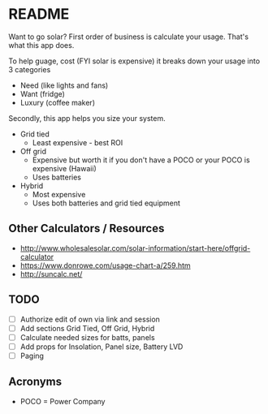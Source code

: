 # README

Want to go solar? First order of business is calculate your usage. That's what this app does.

To help guage, cost (FYI solar is expensive) it breaks down your usage into 3 categories

* Need (like lights and fans)
* Want (fridge)
* Luxury (coffee maker)

Secondly, this app helps you size your system.

* Grid tied
  *  Least expensive - best ROI
* Off grid
  * Expensive but worth it if you don't have a POCO or your POCO is expensive (Hawaii)
  * Uses batteries
* Hybrid
  * Most expensive
  * Uses both batteries and grid tied equipment

## Other Calculators / Resources

* http://www.wholesalesolar.com/solar-information/start-here/offgrid-calculator
* https://www.donrowe.com/usage-chart-a/259.htm
* http://suncalc.net/


## TODO

- [ ] Authorize edit of own via link and session
- [ ] Add sections Grid Tied, Off Grid, Hybrid
- [ ] Calculate needed sizes for batts, panels
- [ ] Add props for Insolation, Panel size, Battery LVD
- [ ] Paging

## Acronyms

* POCO = Power Company
